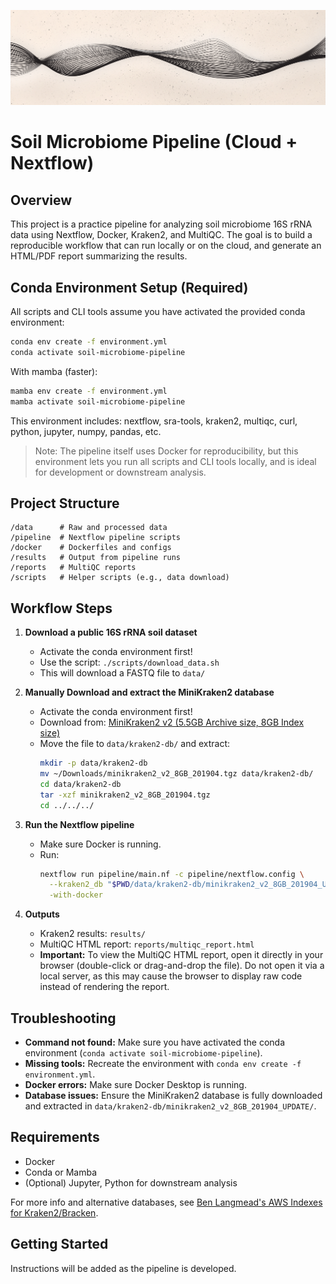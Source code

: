 ![Banner](assets/github_banner.png)

# Soil Microbiome Pipeline (Cloud + Nextflow)

## Overview
This project is a practice pipeline for analyzing soil microbiome 16S rRNA data using Nextflow, Docker, Kraken2, and MultiQC. The goal is to build a reproducible workflow that can run locally or on the cloud, and generate an HTML/PDF report summarizing the results.

## Conda Environment Setup (Required)

All scripts and CLI tools assume you have activated the provided conda environment:

```bash
conda env create -f environment.yml
conda activate soil-microbiome-pipeline
```

With mamba (faster):
```bash
mamba env create -f environment.yml
mamba activate soil-microbiome-pipeline
```

This environment includes: nextflow, sra-tools, kraken2, multiqc, curl, python, jupyter, numpy, pandas, etc.

> Note: The pipeline itself uses Docker for reproducibility, but this environment lets you run all scripts and CLI tools locally, and is ideal for development or downstream analysis.

## Project Structure

```
/data      # Raw and processed data
/pipeline  # Nextflow pipeline scripts
/docker    # Dockerfiles and configs
/results   # Output from pipeline runs
/reports   # MultiQC reports
/scripts   # Helper scripts (e.g., data download)
```

## Workflow Steps

1. **Download a public 16S rRNA soil dataset**
   - Activate the conda environment first!
   - Use the script: `./scripts/download_data.sh`
   - This will download a FASTQ file to `data/`

2. **Manually Download and extract the MiniKraken2 database**
   - Activate the conda environment first!
   - Download from: [MiniKraken2 v2 (5.5GB Archive size, 8GB Index size)](https://genome-idx.s3.amazonaws.com/kraken/minikraken2%5Fv2%5F8GB%5F201904.tgz)
   - Move the file to `data/kraken2-db/` and extract:
     ```bash
     mkdir -p data/kraken2-db
     mv ~/Downloads/minikraken2_v2_8GB_201904.tgz data/kraken2-db/
     cd data/kraken2-db
     tar -xzf minikraken2_v2_8GB_201904.tgz
     cd ../../../
     ```

3. **Run the Nextflow pipeline**
   - Make sure Docker is running.
   - Run:
     ```bash
     nextflow run pipeline/main.nf -c pipeline/nextflow.config \
       --kraken2_db "$PWD/data/kraken2-db/minikraken2_v2_8GB_201904_UPDATE" \
       -with-docker
     ```

4. **Outputs**
   - Kraken2 results: `results/`
   - MultiQC HTML report: `reports/multiqc_report.html`
   - **Important:** To view the MultiQC HTML report, open it directly in your browser (double-click or drag-and-drop the file). Do not open it via a local server, as this may cause the browser to display raw code instead of rendering the report.

## Troubleshooting
- **Command not found:** Make sure you have activated the conda environment (`conda activate soil-microbiome-pipeline`).
- **Missing tools:** Recreate the environment with `conda env create -f environment.yml`.
- **Docker errors:** Make sure Docker Desktop is running.
- **Database issues:** Ensure the MiniKraken2 database is fully downloaded and extracted in `data/kraken2-db/minikraken2_v2_8GB_201904_UPDATE/`.

## Requirements
- Docker
- Conda or Mamba
- (Optional) Jupyter, Python for downstream analysis

For more info and alternative databases, see [Ben Langmead's AWS Indexes for Kraken2/Bracken](https://benlangmead.github.io/aws-indexes/k2).

## Getting Started
Instructions will be added as the pipeline is developed.
